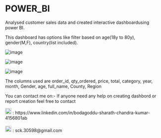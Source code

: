 # POWER_BI

Analysed customer sales data and created interactive dashboardusing power BI.

This dashboard has options like filter based on age(18y to 80y), gender(M,F), country(list included).

![image](https://github.com/sck-30598/POWER_BI/assets/135603646/eece096c-55b6-4913-982f-102a290c11be)

![image](https://github.com/sck-30598/POWER_BI/assets/135603646/565e0afa-3a4c-4f6a-99d2-07148f599ca1)


![image](https://github.com/sck-30598/POWER_BI/assets/135603646/fee70ff9-8625-4ae2-ab98-3f8dd6e016a9)

The columns used are 
order_id,	qty_ordered,	price,	total,	category,		year,	month,	Gender,	age,	full_name,	County,	Region


You can contact me on:- If anyone need any help on creating dashbord or report creation feel free to contact
 
<html><img src='https://github.com/sck-30598/POWER_BI/assets/135603646/d9fb66ac-6888-458f-9a39-9e4a472f97ab' width='20px' height='20px'></html>  : https://www.linkedin.com/in/bodagoddu-sharath-chandra-kumar-4156801ab
<br><br>
<html><img src='https://github.com/sck-30598/POWER_BI/assets/135603646/1a00767d-13b6-4ecc-b8cb-0ab87cb63fc4' width='20px' height='20px'></html>  : sck.30598@gmail.com

